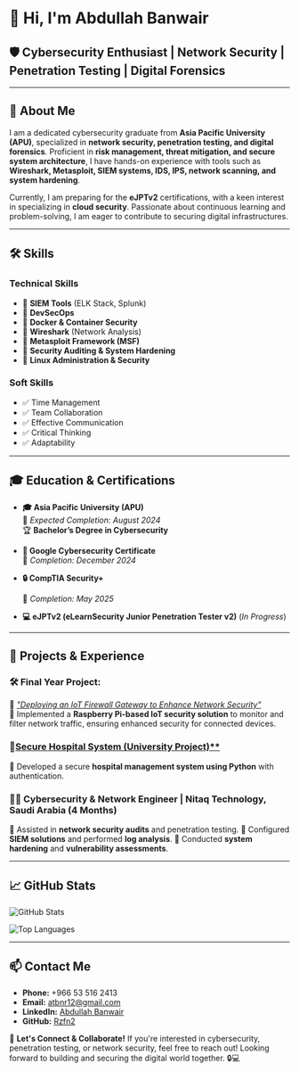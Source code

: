 # 👋 Hi, I'm Abdullah Banwair

## 🛡️ Cybersecurity Enthusiast | Network Security | Penetration Testing | Digital Forensics

---

## 📜 About Me
I am a dedicated cybersecurity graduate from **Asia Pacific University (APU)**, specialized in **network security, penetration testing, and digital forensics**. Proficient in **risk management, threat mitigation, and secure system architecture**, I have hands-on experience with tools such as **Wireshark, Metasploit, SIEM systems, IDS, IPS, network scanning, and system hardening**. 

Currently, I am preparing for the **eJPTv2** certifications, with a keen interest in specializing in **cloud security**. Passionate about continuous learning and problem-solving, I am eager to contribute to securing digital infrastructures.

---

## 🛠️ Skills
### **Technical Skills**
- 🔹 **SIEM Tools** (ELK Stack, Splunk)
- 🔹 **DevSecOps**
- 🔹 **Docker & Container Security**
- 🔹 **Wireshark** (Network Analysis)
- 🔹 **Metasploit Framework (MSF)**
- 🔹 **Security Auditing & System Hardening**
- 🔹 **Linux Administration & Security**

### **Soft Skills**
- ✅ Time Management
- ✅ Team Collaboration
- ✅ Effective Communication
- ✅ Critical Thinking
- ✅ Adaptability

---

## 🎓 Education & Certifications
- **🎓 Asia Pacific University (APU)**  
  📅 *Expected Completion: August 2024*  
  🏆 **Bachelor’s Degree in Cybersecurity**
  
- **📜 Google Cybersecurity Certificate**  
  📅 *Completion: December 2024*
  
- **🔒 CompTIA Security+** 

  📅 *Completion: May 2025*
  
- **💻 eJPTv2 (eLearnSecurity Junior Penetration Tester v2)** (*In Progress*)


---

## 📂 Projects & Experience
### **🛠️ Final Year Project:**
🔹 [*"Deploying an IoT Firewall Gateway to Enhance Network Security"*](https://github.com/Rzfn2/Internet-of-Things-IoT-Firewall-Gateway-to-Enhance-Network-Security.git)  
🔹 Implemented a **Raspberry Pi-based IoT security solution** to monitor and filter network traffic, ensuring enhanced security for connected devices.

### **💉[Secure Hospital System (University Project)**](https://github.com/Rzfn2/hospital-system.git)**
🔹 Developed a secure **hospital management system using Python** with authentication.

### **👨‍💻 Cybersecurity & Network Engineer | Nitaq Technology, Saudi Arabia (4 Months)**
🔹 Assisted in **network security audits** and penetration testing.
🔹 Configured **SIEM solutions** and performed **log analysis**.
🔹 Conducted **system hardening** and **vulnerability assessments**.

---

## 📈 GitHub Stats
![GitHub Stats](https://github-readme-stats.vercel.app/api?username=Rzfn2&show_icons=true&theme=radical)

![Top Languages](https://github-readme-stats.vercel.app/api/top-langs/?username=Rzfn2&layout=compact&theme=radical)

---

## 📫 Contact Me
- **Phone:** +966 53 516 2413
- **Email:** [atbnr12@gmail.com](mailto:atbnr12@gmail.com)
- **LinkedIn:** [Abdullah Banwair](http://linkedin.com/in/abdullah-banwair-1167a2272)
- **GitHub:** [Rzfn2](https://github.com/Rzfn2)

🚀 **Let's Connect & Collaborate!** If you're interested in cybersecurity, penetration testing, or network security, feel free to reach out! Looking forward to building and securing the digital world together. 🔒💻
